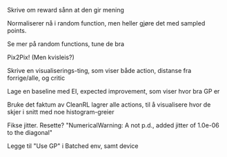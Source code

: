 Skrive om reward sånn at den gir mening

Normaliserer nå i random function, men heller gjøre det med sampled points.

Se mer på random functions, tune de bra

Pix2Pix! (Men kvisleis?)

Skrive en visualiserings-ting, som viser både action, distanse fra forrige/alle, og critic

Lage en baseline med EI, expected improvement, som viser hvor bra GP er

Bruke det faktum av CleanRL lagrer alle actions, til å visualisere hvor de skjer i snitt med noe histogram-greier

Fikse jitter. Resette? "NumericalWarning: A not p.d., added jitter of 1.0e-06 to the diagonal"


Legge til "Use GP" i Batched env, samt device